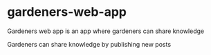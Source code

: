 # gardeners-web-app
Gardeners web app is an app where gardeners can share knowledge

Gardeners can share knowledge by publishing new posts

